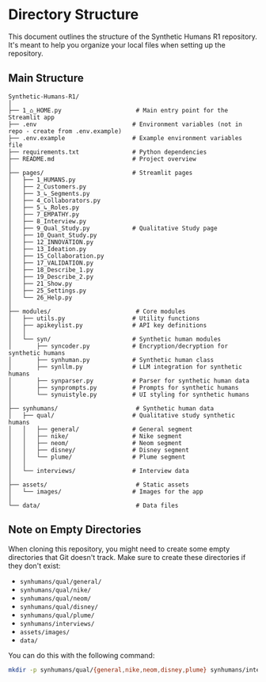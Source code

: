 # Directory Structure

This document outlines the structure of the Synthetic Humans R1 repository. It's meant to help you organize your local files when setting up the repository.

## Main Structure

```
Synthetic-Humans-R1/
│
├── 1_⌂_HOME.py                     # Main entry point for the Streamlit app
├── .env                           # Environment variables (not in repo - create from .env.example)
├── .env.example                   # Example environment variables file
├── requirements.txt               # Python dependencies
├── README.md                      # Project overview
│
├── pages/                         # Streamlit pages
│   ├── 1_HUMANS.py
│   ├── 2_Customers.py
│   ├── 3_↳_Segments.py
│   ├── 4_Collaborators.py
│   ├── 5_↳_Roles.py
│   ├── 7_EMPATHY.py
│   ├── 8_Interview.py
│   ├── 9_Qual_Study.py            # Qualitative Study page
│   ├── 10_Quant_Study.py
│   ├── 12_INNOVATION.py
│   ├── 13_Ideation.py
│   ├── 15_Collaboration.py
│   ├── 17_VALIDATION.py
│   ├── 18_Describe_1.py
│   ├── 19_Describe_2.py
│   ├── 21_Show.py
│   ├── 25_Settings.py
│   └── 26_Help.py
│
├── modules/                        # Core modules
│   ├── utils.py                   # Utility functions
│   ├── apikeylist.py              # API key definitions
│   │
│   └── syn/                       # Synthetic human modules
│       ├── syncoder.py            # Encryption/decryption for synthetic humans
│       ├── synhuman.py            # Synthetic human class
│       ├── synllm.py              # LLM integration for synthetic humans
│       ├── synparser.py           # Parser for synthetic human data
│       ├── synprompts.py          # Prompts for synthetic humans
│       └── synuistyle.py          # UI styling for synthetic humans
│
├── synhumans/                      # Synthetic human data
│   ├── qual/                      # Qualitative study synthetic humans
│   │   ├── general/               # General segment
│   │   ├── nike/                  # Nike segment
│   │   ├── neom/                  # Neom segment
│   │   ├── disney/                # Disney segment
│   │   └── plume/                 # Plume segment
│   │
│   └── interviews/                # Interview data
│
├── assets/                         # Static assets
│   └── images/                    # Images for the app
│
└── data/                           # Data files
```

## Note on Empty Directories

When cloning this repository, you might need to create some empty directories that Git doesn't track. Make sure to create these directories if they don't exist:

- `synhumans/qual/general/`
- `synhumans/qual/nike/`
- `synhumans/qual/neom/`
- `synhumans/qual/disney/`
- `synhumans/qual/plume/`
- `synhumans/interviews/`
- `assets/images/`
- `data/`

You can do this with the following command:

```bash
mkdir -p synhumans/qual/{general,nike,neom,disney,plume} synhumans/interviews assets/images data
```